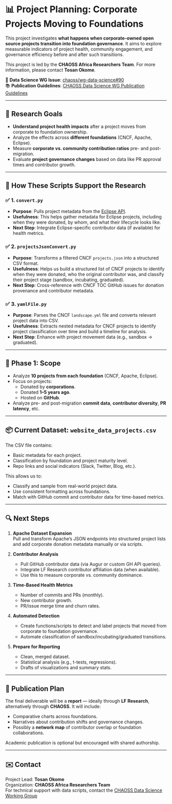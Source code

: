 
# 📊 Project Planning: Corporate Projects Moving to Foundations

This project investigates **what happens when corporate-owned open source projects transition into foundation governance**. It aims to explore measurable indicators of project health, community engagement, and governance efficiency before and after such transitions.

This project is led by the **CHAOSS Africa Researchers Team**. For more information, please contact **Tosan Okome**.

🔗 **Data Science WG Issue**: [chaoss/wg-data-science#90](https://github.com/chaoss/wg-data-science/issues/90)  
📚 **Publication Guidelines**: [CHAOSS Data Science WG Publication Guidelines](https://github.com/chaoss/wg-data-science/blob/main/publications/publication-guidelines.md)

---

## 🎯 Research Goals

- **Understand project health impacts** after a project moves from corporate to foundation ownership.
- Analyze the effects across **different foundations** (CNCF, Apache, Eclipse).
- Measure **corporate vs. community contribution ratios** pre- and post-migration.
- Evaluate **project governance changes** based on data like PR approval times and contributor growth.

---

## 🧩 How These Scripts Support the Research

### ✅ 1. `convert.py`
- **Purpose**: Pulls project metadata from the [Eclipse API](https://projects.eclipse.org/api/projects).
- **Usefulness**: This helps gather metadata for Eclipse projects, including when they were donated, by whom, and what their lifecycle looks like.
- **Next Step**: Integrate Eclipse-specific contributor data (if available) for health metrics.

### ✅ 2. `projectsJsonConvert.py`
- **Purpose**: Transforms a filtered CNCF `projects.json` into a structured CSV format.
- **Usefulness**: Helps us build a structured list of CNCF projects to identify when they were donated, who the original contributor was, and classify their project stage (sandbox, incubating, graduated).
- **Next Step**: Cross-reference with CNCF TOC GitHub issues for donation provenance and contributor metadata.

### ✅ 3. `yamlFile.py`
- **Purpose**: Parses the CNCF `landscape.yml` file and converts relevant project data into CSV.
- **Usefulness**: Extracts nested metadata for CNCF projects to identify project classification over time and build a timeline for analysis.
- **Next Step**: Enhance with project movement data (e.g., sandbox → graduated).

---

## 🧪 Phase 1: Scope

- Analyze **10 projects from each foundation** (CNCF, Apache, Eclipse).
- Focus on projects:
  - Donated by **corporations**.
  - Donated **1–5 years ago**.
  - Hosted on **GitHub**.
- Analyze pre- and post-migration **commit data**, **contributor diversity**, **PR latency**, etc.

---

## 📦 Current Dataset: `website_data_projects.csv`

The CSV file contains:
- Basic metadata for each project.
- Classification by foundation and project maturity level.
- Repo links and social indicators (Slack, Twitter, Blog, etc.).

This allows us to:
- Classify and sample from real-world project data.
- Use consistent formatting across foundations.
- Match with GitHub commit and contributor data for time-based metrics.

---

## 🔍 Next Steps

1. **Apache Dataset Expansion**  
   Pull and transform Apache’s JSON endpoints into structured project lists and add corporate donation metadata manually or via scripts.

2. **Contributor Analysis**
   - Pull GitHub contributor data (via Augur or custom GH API queries).
   - Integrate LF Research contributor affiliation data (when available).
   - Use this to measure corporate vs. community dominance.

3. **Time-Based Health Metrics**
   - Number of commits and PRs (monthly).
   - New contributor growth.
   - PR/issue merge time and churn rates.

4. **Automated Detection**
   - Create functions/scripts to detect and label projects that moved from corporate to foundation governance.
   - Automate classification of sandbox/incubating/graduated transitions.

5. **Prepare for Reporting**
   - Clean, merged dataset.
   - Statistical analysis (e.g., t-tests, regressions).
   - Drafts of visualizations and summary stats.

---

## 📘 Publication Plan

The final deliverable will be a **report** — ideally through **LF Research**, alternatively through **CHAOSS**. It will include:

- Comparative charts across foundations.
- Narratives about contribution shifts and governance changes.
- Possibly a **network map** of contributor overlap or foundation collaborations.

Academic publication is optional but encouraged with shared authorship.

---

## ✉️ Contact

Project Lead: **Tosan Okome**  
Organization: **CHAOSS Africa Researchers Team**  
For technical support with data scripts, contact the [CHAOSS Data Science Working Group](https://chaoss.community/working-groups/#data-science)

